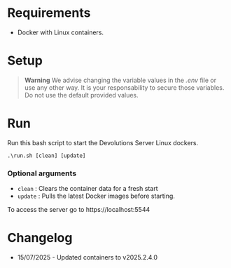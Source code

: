 # Requirements
- Docker with Linux containers.

# Setup

> **Warning**
> We advise changing the variable values in the *.env* file or use any other way. It is your responsability to secure those variables.
> Do not use the default provided values.

# Run

Run this bash script to start the Devolutions Server Linux dockers.

```
.\run.sh [clean] [update]
```

### Optional arguments
- `clean` : Clears the container data for a fresh start
- `update` : Pulls the latest Docker images before starting.

To access the server go to https://localhost:5544

# Changelog
- 15/07/2025 - Updated containers to v2025.2.4.0
